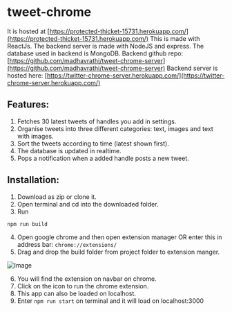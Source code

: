 # tweet-chrome
It is hosted at [https://protected-thicket-15731.herokuapp.com/](https://protected-thicket-15731.herokuapp.com/)
This is made with ReactJs. The backend server is made with NodeJS and express. The database used in backend is MongoDB.
Backend github repo: [https://github.com/madhavrathi/tweet-chrome-server](https://github.com/madhavrathi/tweet-chrome-server)
Backend server is hosted here: [https://twitter-chrome-server.herokuapp.com/](https://twitter-chrome-server.herokuapp.com/)

## Features:
1. Fetches 30 latest tweets of handles you add in settings.
1. Organise tweets into three different categories: text, images and text with images.
1. Sort the tweets according to time (latest shown first).
1. The database is updated in realtime.
1. Pops a notification when a added handle posts a new tweet.

## Installation:
1. Download as zip or clone it.
1. Open terminal and cd into the downloaded folder.
1. Run
```javascript
npm run build
```
4.   Open google chrome and then open extension manager OR enter this in address bar: `chrome://extensions/`
5.   Drag and drop the build folder from project folder to extension manger.

![Image](https://user-images.githubusercontent.com/22375731/33899845-b6e6bf9c-df92-11e7-8e32-a7fc8b5908f8.gif)

6.   You will find the extension on navbar on chrome.
7.   Click on the icon to run the chrome extension.
8.   This app can also be loaded on localhost.
9.   Enter `npm run start` on terminal and it will load on localhost:3000